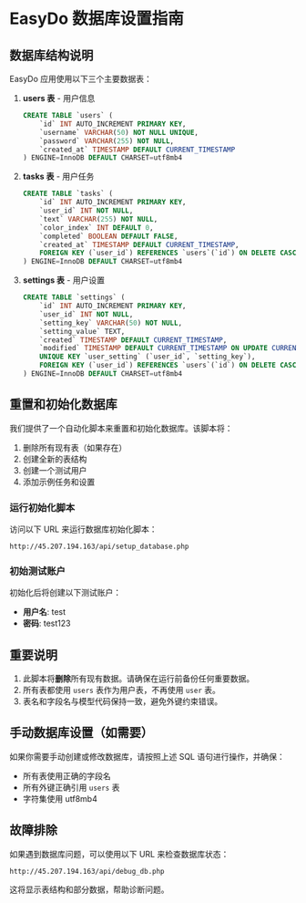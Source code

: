 # EasyDo 数据库设置指南

## 数据库结构说明

EasyDo 应用使用以下三个主要数据表：

1. **users 表** - 用户信息
   ```sql
   CREATE TABLE `users` (
       `id` INT AUTO_INCREMENT PRIMARY KEY,
       `username` VARCHAR(50) NOT NULL UNIQUE,
       `password` VARCHAR(255) NOT NULL,
       `created_at` TIMESTAMP DEFAULT CURRENT_TIMESTAMP
   ) ENGINE=InnoDB DEFAULT CHARSET=utf8mb4
   ```

2. **tasks 表** - 用户任务
   ```sql
   CREATE TABLE `tasks` (
       `id` INT AUTO_INCREMENT PRIMARY KEY,
       `user_id` INT NOT NULL,
       `text` VARCHAR(255) NOT NULL,
       `color_index` INT DEFAULT 0,
       `completed` BOOLEAN DEFAULT FALSE,
       `created_at` TIMESTAMP DEFAULT CURRENT_TIMESTAMP,
       FOREIGN KEY (`user_id`) REFERENCES `users`(`id`) ON DELETE CASCADE
   ) ENGINE=InnoDB DEFAULT CHARSET=utf8mb4
   ```

3. **settings 表** - 用户设置
   ```sql
   CREATE TABLE `settings` (
       `id` INT AUTO_INCREMENT PRIMARY KEY,
       `user_id` INT NOT NULL,
       `setting_key` VARCHAR(50) NOT NULL,
       `setting_value` TEXT,
       `created` TIMESTAMP DEFAULT CURRENT_TIMESTAMP,
       `modified` TIMESTAMP DEFAULT CURRENT_TIMESTAMP ON UPDATE CURRENT_TIMESTAMP,
       UNIQUE KEY `user_setting` (`user_id`, `setting_key`),
       FOREIGN KEY (`user_id`) REFERENCES `users`(`id`) ON DELETE CASCADE
   ) ENGINE=InnoDB DEFAULT CHARSET=utf8mb4
   ```

## 重置和初始化数据库

我们提供了一个自动化脚本来重置和初始化数据库。该脚本将：

1. 删除所有现有表（如果存在）
2. 创建全新的表结构
3. 创建一个测试用户
4. 添加示例任务和设置

### 运行初始化脚本

访问以下 URL 来运行数据库初始化脚本：

```
http://45.207.194.163/api/setup_database.php
```

### 初始测试账户

初始化后将创建以下测试账户：

- **用户名**: test
- **密码**: test123

## 重要说明

1. 此脚本将**删除**所有现有数据。请确保在运行前备份任何重要数据。
2. 所有表都使用 `users` 表作为用户表，不再使用 `user` 表。
3. 表名和字段名与模型代码保持一致，避免外键约束错误。

## 手动数据库设置（如需要）

如果你需要手动创建或修改数据库，请按照上述 SQL 语句进行操作，并确保：

- 所有表使用正确的字段名
- 所有外键正确引用 `users` 表
- 字符集使用 utf8mb4

## 故障排除

如果遇到数据库问题，可以使用以下 URL 来检查数据库状态：

```
http://45.207.194.163/api/debug_db.php
```

这将显示表结构和部分数据，帮助诊断问题。 